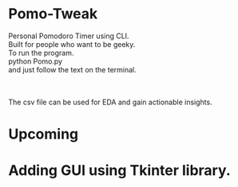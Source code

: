 # Pomo-Tweak

Personal Pomodoro Timer using CLI.
<br>
Built for people who want to be geeky.
<br>
To run the program.<br>
python Pomo.py
<br>
and just follow the text on the terminal.

<br><br>
The csv file can be used for EDA and gain actionable insights.

# Upcoming
# Adding GUI using Tkinter library.

